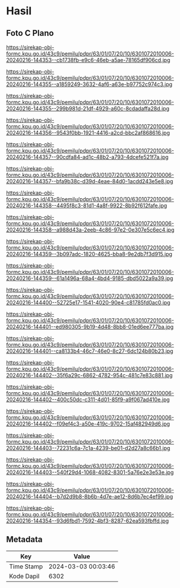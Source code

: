 # Hasil

## Foto C Plano

https://sirekap-obj-formc.kpu.go.id/43c9/pemilu/pdpr/63/01/07/20/10/6301072010006-20240216-144353--cb1738fb-e9c6-46eb-a5ae-78165df906cd.jpg

https://sirekap-obj-formc.kpu.go.id/43c9/pemilu/pdpr/63/01/07/20/10/6301072010006-20240216-144355--a1859249-3632-4af6-a63e-b97752c974c3.jpg

https://sirekap-obj-formc.kpu.go.id/43c9/pemilu/pdpr/63/01/07/20/10/6301072010006-20240216-144355--299b981d-21df-4929-a60c-8cdadaffa28d.jpg

https://sirekap-obj-formc.kpu.go.id/43c9/pemilu/pdpr/63/01/07/20/10/6301072010006-20240216-144356--9543f0bb-1921-4416-a2cd-bbc2af868616.jpg

https://sirekap-obj-formc.kpu.go.id/43c9/pemilu/pdpr/63/01/07/20/10/6301072010006-20240216-144357--90cdfa84-ad1c-48b2-a793-4dcefe521f7a.jpg

https://sirekap-obj-formc.kpu.go.id/43c9/pemilu/pdpr/63/01/07/20/10/6301072010006-20240216-144357--bfa9b38c-d39d-4eae-84d0-1acdd243e5e8.jpg

https://sirekap-obj-formc.kpu.go.id/43c9/pemilu/pdpr/63/01/07/20/10/6301072010006-20240216-144358--4495f8c3-81d1-4a8f-9922-8b92f612fafe.jpg

https://sirekap-obj-formc.kpu.go.id/43c9/pemilu/pdpr/63/01/07/20/10/6301072010006-20240216-144358--a988d43a-2eeb-4c86-97e2-0e307e5c6ec4.jpg

https://sirekap-obj-formc.kpu.go.id/43c9/pemilu/pdpr/63/01/07/20/10/6301072010006-20240216-144359--3b097adc-1820-4625-bba8-9e2db7f3d915.jpg

https://sirekap-obj-formc.kpu.go.id/43c9/pemilu/pdpr/63/01/07/20/10/6301072010006-20240216-144359--61a1496a-68a4-4bd4-9185-dbd5022a9a39.jpg

https://sirekap-obj-formc.kpu.go.id/43c9/pemilu/pdpr/63/01/07/20/10/6301072010006-20240216-144400--52725e17-1541-4020-90e4-c81785fd0ac0.jpg

https://sirekap-obj-formc.kpu.go.id/43c9/pemilu/pdpr/63/01/07/20/10/6301072010006-20240216-144401--ed980305-9b19-4d48-8bb8-01ed6ee777ba.jpg

https://sirekap-obj-formc.kpu.go.id/43c9/pemilu/pdpr/63/01/07/20/10/6301072010006-20240216-144401--ca8133b4-46c7-46e0-8c27-6dc124b80b23.jpg

https://sirekap-obj-formc.kpu.go.id/43c9/pemilu/pdpr/63/01/07/20/10/6301072010006-20240216-144402--35f6a29c-6862-4782-954c-481c7e83c881.jpg

https://sirekap-obj-formc.kpu.go.id/43c9/pemilu/pdpr/63/01/07/20/10/6301072010006-20240216-144402--400c50dc-c311-4d01-85f9-a9f067ad410e.jpg

https://sirekap-obj-formc.kpu.go.id/43c9/pemilu/pdpr/63/01/07/20/10/6301072010006-20240216-144402--f09ef4c3-a50e-419c-9702-15af482949d6.jpg

https://sirekap-obj-formc.kpu.go.id/43c9/pemilu/pdpr/63/01/07/20/10/6301072010006-20240216-144403--72231c6a-7c1a-4239-be01-d2d27a8c66b1.jpg

https://sirekap-obj-formc.kpu.go.id/43c9/pemilu/pdpr/63/01/07/20/10/6301072010006-20240216-144403--540f29d4-1068-4082-8301-5a76e2e3e53e.jpg

https://sirekap-obj-formc.kpu.go.id/43c9/pemilu/pdpr/63/01/07/20/10/6301072010006-20240216-144404--b7d2d9b8-8b6b-4d7e-ae12-8d6b7ec4ef99.jpg

https://sirekap-obj-formc.kpu.go.id/43c9/pemilu/pdpr/63/01/07/20/10/6301072010006-20240216-144354--93d6fbd1-7592-4bf3-8287-62ea593fbffd.jpg


## Metadata

| Key        | Value               |
| ---------- | ------------------- |
| Time Stamp | 2024-03-03 00:03:46 |
| Kode Dapil | 6302                |



